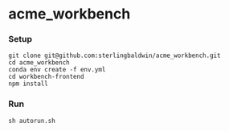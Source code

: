# acme_workbench

### Setup

```
git clone git@github.com:sterlingbaldwin/acme_workbench.git
cd acme_workbench
conda env create -f env.yml
cd workbench-frontend
npm install
```

### Run

```
sh autorun.sh
```